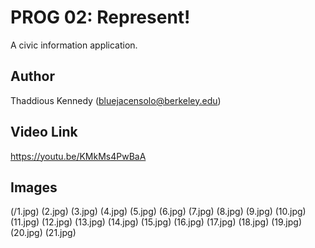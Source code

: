 # PROG 02: Represent!

A civic information application.

## Author

Thaddious Kennedy (bluejacensolo@berkeley.edu)

## Video Link

https://youtu.be/KMkMs4PwBaA

## Images

(/1.jpg)
(2.jpg)
(3.jpg)
(4.jpg)
(5.jpg)
(6.jpg)
(7.jpg)
(8.jpg)
(9.jpg)
(10.jpg)
(11.jpg)
(12.jpg)
(13.jpg)
(14.jpg)
(15.jpg)
(16.jpg)
(17.jpg)
(18.jpg)
(19.jpg)
(20.jpg)
(21.jpg)

